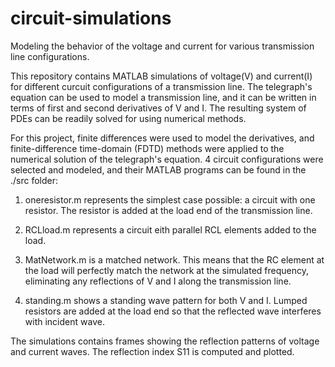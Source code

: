 # circuit-simulations
Modeling the behavior of the voltage and current for various transmission line configurations.

This repository contains MATLAB simulations of voltage(V) and current(I) for different curcuit configurations of a transmission line. 
The telegraph's equation can be used to model a transmission line, and it can be written in terms of first and second derivatives
of V and I. The resulting system of PDEs can be readily solved for using numerical methods. 

For this project, finite differences were used to model the derivatives, and finite-difference time-domain (FDTD) methods were
applied to the numerical solution of the telegraph's equation. 4 circuit configurations were selected and modeled, and their MATLAB
programs can be found in the ./src folder:

1. oneresistor.m represents the simplest case possible: a circuit with one resistor. The resistor is added at the load end
of the transmission line. 

2. RCLload.m represents a circuit eith parallel RCL elements added to the load. 

3. MatNetwork.m is a matched network. This means that the RC element at the load will perfectly match the network at the
simulated frequency, eliminating any reflections of V and I along the transmission line.

4. standing.m shows a standing wave pattern for both V and I. Lumped resistors are added at the load end so that the reflected 
wave interferes with incident wave.

The simulations contains frames showing the reflection patterns of voltage and current waves. The reflection index S11 
is computed and plotted.
